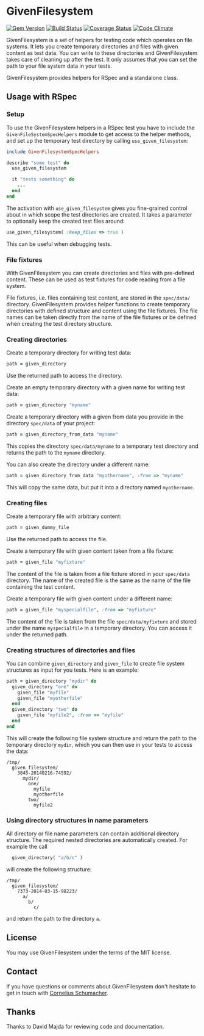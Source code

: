 # GivenFilesystem

[![Gem Version](https://badge.fury.io/rb/given_filesystem.svg)](http://badge.fury.io/rb/given_filesystem)
[![Build Status](https://travis-ci.org/cornelius/given_filesystem.svg?branch=master)](https://travis-ci.org/cornelius/given_filesystem)
[![Coverage Status](https://coveralls.io/repos/cornelius/given_filesystem/badge.png?branch=master)](https://coveralls.io/r/cornelius/given_filesystem?branch=master)
[![Code Climate](https://codeclimate.com/github/cornelius/given_filesystem.png)](https://codeclimate.com/github/cornelius/given_filesystem)

GivenFilesystem is a set of helpers for testing code which operates on file
systems. It lets you create temporary directories and files with given content as
test data. You can write to these directories and GivenFilesystem takes care of
cleaning up after the test. It only assumes that you can set the path to your
file system data in your tests.

GivenFilesystem provides helpers for RSpec and a standalone class.

## Usage with RSpec

### Setup

To use the GivenFilesystem helpers in a RSpec test you have to include the
`GivenFileSystemSpecHelpers` module to get access to the helper methods, and
set up the temporary test directory by calling `use_given_filesystem`:

```ruby
include GivenFilesystemSpecHelpers

describe "some test" do
  use_given_filesystem

  it "tests something" do
    ...
  end
end
```

The activation with `use_given_filesystem` gives you fine-grained control
about in which scope the test directories are created. It takes a parameter to
optionally keep the created test files around:

```ruby
use_given_filesystem( :keep_files => true )
```

This can be useful when debugging tests.


### File fixtures

With GivenFilesystem you can create directories and files with pre-defined
content. These can be used as test fixtures for code reading from a file
system.

File fixtures, i.e. files containing test content, are stored in the
`spec/data/` directory. GivenFilesystem provides helper functions to create
temporary directories with defined structure and content using the file
fixtures. The file names can be taken directly from the name of the file
fixtures or be defined when creating the test directory structure.


### Creating directories

Create a temporary directory for writing test data:

```ruby
path = given_directory
```

Use the returned path to access the directory.

Create an empty temporary directory with a given name for writing test data:

```ruby
path = given_directory "myname"
```

Create a temporary directory with a given from data you provide in the
directory `spec/data` of your project:

```ruby
path = given_directory_from_data "myname"
```

This copies the directory `spec/data/myname` to a temporary test directory
and returns the path to the `myname` directory.

You can also create the directory under a different name:

```ruby
path = given_directory_from_data "myothername", :from => "myname"
```

This will copy the same data, but put it into a directory named `myothername`.


### Creating files

Create a temporary file with arbitrary content:

```ruby
path = given_dummy_file
```

Use the returned path to access the file.

Create a temporary file with given content taken from a file fixture:

```ruby
path = given_file "myfixture"
```

The content of the file is taken from a file fixture stored in your `spec/data`
directory. The name of the created file is the same as the name of the file
containing the test content.

Create a temporary file with given content under a different name:

```ruby
path = given_file "myspecialfile", :from => "myfixture"
```

The content of the file is taken from the file `spec/data/myfixture` and stored
under the name `myspecialfile` in a temporary directory. You can access it under
the returned path.


### Creating structures of directories and files

You can combine `given_directory` and `given_file` to create file system
structures as input for you tests. Here is an example:

```ruby
path = given_directory "mydir" do
  given_directory "one" do
    given_file "myfile"
    given_file "myotherfile"
  end
  given_directory "two" do
    given_file "myfile2", :from => "myfile"
  end
end
```

This will create the following file system structure and return the path to the
temporary directory `mydir`, which you can then use in your tests to access the
data:

```
/tmp/
  given_filesystem/
    3845-20140216-74592/
      mydir/
        one/
          myfile
          myotherfile
        two/
          myfile2
```

### Using directory structures in name parameters

All directory or file name parameters can contain additional directory
structure. The required nested directories are automatically created. For
example the call

```ruby
  given_directory( "a/b/c" )
```

will create the following structure:

```
/tmp/
  given_filesystem/
    7373-2014-03-15-98223/
      a/
        b/
          c/
```

and return the path to the directory `a`.

## License

You may use GivenFilesystem under the terms of the MIT license.

## Contact

If you have questions or comments about GivenFilesystem don't hesitate to get in
touch with [Cornelius Schumacher](mailto:schumacher@kde.org).

## Thanks

Thanks to David Majda for reviewing code and documentation.
